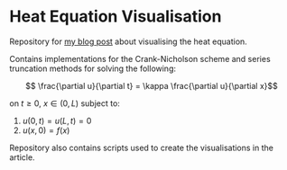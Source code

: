 # Heat Equation Visualisation
Repository for [my blog post](www.jensoncain.co.uk/posts/visualising-heat-equation/) 
about visualising the heat equation.

Contains implementations for the Crank-Nicholson scheme and series truncation
methods for solving the following:
```math
    \frac{\partial u}{\partial t} = \kappa \frac{\partial u}{\partial x}
```
on $t \ge 0$, $x \in (0, L)$ subject to:
1. $u(0,t) = u(L, t) = 0$
2. $u(x,0) = f(x)$

Repository also contains scripts used to create the visualisations in the
article.
